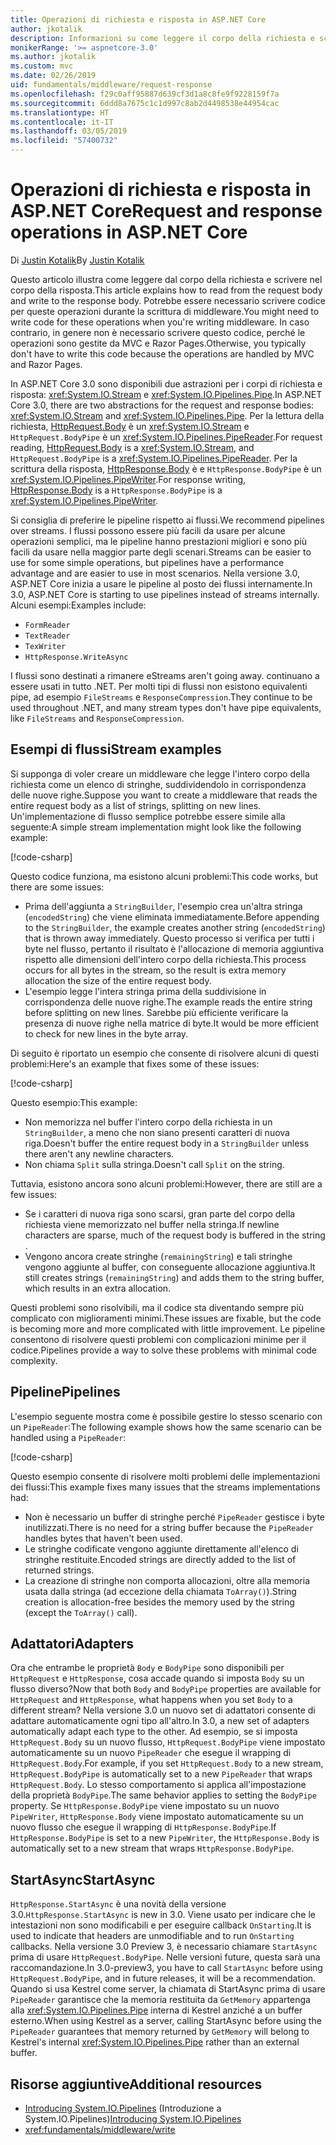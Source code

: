 ```yaml
---
title: Operazioni di richiesta e risposta in ASP.NET Core
author: jkotalik
description: Informazioni su come leggere il corpo della richiesta e scrivere il corpo della risposta in ASP.NET Core.
monikerRange: '>= aspnetcore-3.0'
ms.author: jkotalik
ms.custom: mvc
ms.date: 02/26/2019
uid: fundamentals/middleware/request-response
ms.openlocfilehash: f29c0aff95887d639cf3d1a8c8fe9f9228159f7a
ms.sourcegitcommit: 6ddd8a7675c1c1d997c8ab2d4498538e44954cac
ms.translationtype: HT
ms.contentlocale: it-IT
ms.lasthandoff: 03/05/2019
ms.locfileid: "57400732"
---
```

# <a name="request-and-response-operations-in-aspnet-core"></a><span data-ttu-id="ad66d-103">Operazioni di richiesta e risposta in ASP.NET Core</span><span class="sxs-lookup"><span data-stu-id="ad66d-103">Request and response operations in ASP.NET Core</span></span>

<span data-ttu-id="ad66d-104">Di [Justin Kotalik](https://github.com/jkotalik)</span><span class="sxs-lookup"><span data-stu-id="ad66d-104">By [Justin Kotalik](https://github.com/jkotalik)</span></span>

<span data-ttu-id="ad66d-105">Questo articolo illustra come leggere dal corpo della richiesta e scrivere nel corpo della risposta.</span><span class="sxs-lookup"><span data-stu-id="ad66d-105">This article explains how to read from the request body and write to the response body.</span></span> <span data-ttu-id="ad66d-106">Potrebbe essere necessario scrivere codice per queste operazioni durante la scrittura di middleware.</span><span class="sxs-lookup"><span data-stu-id="ad66d-106">You might need to write code for these operations when you're writing middleware.</span></span> <span data-ttu-id="ad66d-107">In caso contrario, in genere non è necessario scrivere questo codice, perché le operazioni sono gestite da MVC e Razor Pages.</span><span class="sxs-lookup"><span data-stu-id="ad66d-107">Otherwise, you typically don't have to write this code because the operations are handled by MVC and Razor Pages.</span></span>

<span data-ttu-id="ad66d-108">In ASP.NET Core 3.0 sono disponibili due astrazioni per i corpi di richiesta e risposta: <xref:System.IO.Stream> e <xref:System.IO.Pipelines.Pipe>.</span><span class="sxs-lookup"><span data-stu-id="ad66d-108">In ASP.NET Core 3.0, there are two abstractions for the request and response bodies: <xref:System.IO.Stream> and <xref:System.IO.Pipelines.Pipe>.</span></span> <span data-ttu-id="ad66d-109">Per la lettura della richiesta, [HttpRequest.Body](xref:Microsoft.AspNetCore.Http.HttpRequest.Body) è un <xref:System.IO.Stream> e `HttpRequest.BodyPipe` è un <xref:System.IO.Pipelines.PipeReader>.</span><span class="sxs-lookup"><span data-stu-id="ad66d-109">For request reading, [HttpRequest.Body](xref:Microsoft.AspNetCore.Http.HttpRequest.Body) is a <xref:System.IO.Stream>, and `HttpRequest.BodyPipe` is a <xref:System.IO.Pipelines.PipeReader>.</span></span> <span data-ttu-id="ad66d-110">Per la scrittura della risposta, [HttpResponse.Body](xref:Microsoft.AspNetCore.Http.HttpResponse.Body) è e `HttpResponse.BodyPipe` è un <xref:System.IO.Pipelines.PipeWriter>.</span><span class="sxs-lookup"><span data-stu-id="ad66d-110">For response writing, [HttpResponse.Body](xref:Microsoft.AspNetCore.Http.HttpResponse.Body) is a `HttpResponse.BodyPipe` is a <xref:System.IO.Pipelines.PipeWriter>.</span></span>

<span data-ttu-id="ad66d-111">Si consiglia di preferire le pipeline rispetto ai flussi.</span><span class="sxs-lookup"><span data-stu-id="ad66d-111">We recommend pipelines over streams.</span></span> <span data-ttu-id="ad66d-112">I flussi possono essere più facili da usare per alcune operazioni semplici, ma le pipeline hanno prestazioni migliori e sono più facili da usare nella maggior parte degli scenari.</span><span class="sxs-lookup"><span data-stu-id="ad66d-112">Streams can be easier to use for some simple operations, but pipelines have a performance advantage and are easier to use in most scenarios.</span></span> <span data-ttu-id="ad66d-113">Nella versione 3.0, ASP.NET Core inizia a usare le pipeline al posto dei flussi internamente.</span><span class="sxs-lookup"><span data-stu-id="ad66d-113">In 3.0, ASP.NET Core is starting to use pipelines instead of streams internally.</span></span> <span data-ttu-id="ad66d-114">Alcuni esempi:</span><span class="sxs-lookup"><span data-stu-id="ad66d-114">Examples include:</span></span>

- `FormReader`
- `TextReader`
- `TexWriter`
- `HttpResponse.WriteAsync`

<span data-ttu-id="ad66d-115">I flussi sono destinati a rimanere e</span><span class="sxs-lookup"><span data-stu-id="ad66d-115">Streams aren't going away.</span></span> <span data-ttu-id="ad66d-116">continuano a essere usati in tutto .NET. Per molti tipi di flussi non esistono equivalenti pipe, ad esempio `FileStreams` e `ResponseCompression`.</span><span class="sxs-lookup"><span data-stu-id="ad66d-116">They continue to be used throughout .NET, and many stream types don't have pipe equivalents, like `FileStreams` and `ResponseCompression`.</span></span>

## <a name="stream-examples"></a><span data-ttu-id="ad66d-117">Esempi di flussi</span><span class="sxs-lookup"><span data-stu-id="ad66d-117">Stream examples</span></span>

<span data-ttu-id="ad66d-118">Si supponga di voler creare un middleware che legge l'intero corpo della richiesta come un elenco di stringhe, suddividendolo in corrispondenza delle nuove righe.</span><span class="sxs-lookup"><span data-stu-id="ad66d-118">Suppose you want to create a middleware that reads the entire request body as a list of strings, splitting on new lines.</span></span> <span data-ttu-id="ad66d-119">Un'implementazione di flusso semplice potrebbe essere simile alla seguente:</span><span class="sxs-lookup"><span data-stu-id="ad66d-119">A simple stream implementation might look like the following example:</span></span>

[!code-csharp[](request-response/samples/3.x/RequestResponseSample/Startup.cs?name=GetListOfStringsFromStream)]

<span data-ttu-id="ad66d-120">Questo codice funziona, ma esistono alcuni problemi:</span><span class="sxs-lookup"><span data-stu-id="ad66d-120">This code works, but there are some issues:</span></span>

- <span data-ttu-id="ad66d-121">Prima dell'aggiunta a `StringBuilder`, l'esempio crea un'altra stringa (`encodedString`) che viene eliminata immediatamente.</span><span class="sxs-lookup"><span data-stu-id="ad66d-121">Before appending to the `StringBuilder`, the example creates another string (`encodedString`) that is thrown away immediately.</span></span> <span data-ttu-id="ad66d-122">Questo processo si verifica per tutti i byte nel flusso, pertanto il risultato è l'allocazione di memoria aggiuntiva rispetto alle dimensioni dell'intero corpo della richiesta.</span><span class="sxs-lookup"><span data-stu-id="ad66d-122">This process occurs for all bytes in the stream, so the result is extra memory allocation the size of the entire request body.</span></span>
- <span data-ttu-id="ad66d-123">L'esempio legge l'intera stringa prima della suddivisione in corrispondenza delle nuove righe.</span><span class="sxs-lookup"><span data-stu-id="ad66d-123">The example reads the entire string before splitting on new lines.</span></span> <span data-ttu-id="ad66d-124">Sarebbe più efficiente verificare la presenza di nuove righe nella matrice di byte.</span><span class="sxs-lookup"><span data-stu-id="ad66d-124">It would be more efficient to check for new lines in the byte array.</span></span>

<span data-ttu-id="ad66d-125">Di seguito è riportato un esempio che consente di risolvere alcuni di questi problemi:</span><span class="sxs-lookup"><span data-stu-id="ad66d-125">Here's an example that fixes some of these issues:</span></span>

[!code-csharp[](request-response/samples/3.x/RequestResponseSample/Startup.cs?name=GetListOfStringsFromStreamMoreEfficient)]

<span data-ttu-id="ad66d-126">Questo esempio:</span><span class="sxs-lookup"><span data-stu-id="ad66d-126">This example:</span></span>

- <span data-ttu-id="ad66d-127">Non memorizza nel buffer l'intero corpo della richiesta in un `StringBuilder`, a meno che non siano presenti caratteri di nuova riga.</span><span class="sxs-lookup"><span data-stu-id="ad66d-127">Doesn't buffer the entire request body in a `StringBuilder` unless there aren't any newline characters.</span></span>
- <span data-ttu-id="ad66d-128">Non chiama `Split` sulla stringa.</span><span class="sxs-lookup"><span data-stu-id="ad66d-128">Doesn't call `Split` on the string.</span></span>

<span data-ttu-id="ad66d-129">Tuttavia, esistono ancora sono alcuni problemi:</span><span class="sxs-lookup"><span data-stu-id="ad66d-129">However, there are still are a few issues:</span></span>

- <span data-ttu-id="ad66d-130">Se i caratteri di nuova riga sono scarsi, gran parte del corpo della richiesta viene memorizzato nel buffer nella stringa.</span><span class="sxs-lookup"><span data-stu-id="ad66d-130">If newline characters are sparse, much of the request body is buffered in the string .</span></span>
- <span data-ttu-id="ad66d-131">Vengono ancora create stringhe (`remainingString`) e tali stringhe vengono aggiunte al buffer, con conseguente allocazione aggiuntiva.</span><span class="sxs-lookup"><span data-stu-id="ad66d-131">It still creates strings (`remainingString`) and adds them to the string buffer, which results in an extra allocation.</span></span>

<span data-ttu-id="ad66d-132">Questi problemi sono risolvibili, ma il codice sta diventando sempre più complicato con miglioramenti minimi.</span><span class="sxs-lookup"><span data-stu-id="ad66d-132">These issues are fixable, but the code is becoming more and more complicated with little improvement.</span></span> <span data-ttu-id="ad66d-133">Le pipeline consentono di risolvere questi problemi con complicazioni minime per il codice.</span><span class="sxs-lookup"><span data-stu-id="ad66d-133">Pipelines provide a way to solve these problems with minimal code complexity.</span></span>

## <a name="pipelines"></a><span data-ttu-id="ad66d-134">Pipeline</span><span class="sxs-lookup"><span data-stu-id="ad66d-134">Pipelines</span></span>

<span data-ttu-id="ad66d-135">L'esempio seguente mostra come è possibile gestire lo stesso scenario con un `PipeReader`:</span><span class="sxs-lookup"><span data-stu-id="ad66d-135">The following example shows how the same scenario can be handled using a `PipeReader`:</span></span>

[!code-csharp[](request-response/samples/3.x/RequestResponseSample/Startup.cs?name=GetListOfStringFromPipe)]

<span data-ttu-id="ad66d-136">Questo esempio consente di risolvere molti problemi delle implementazioni dei flussi:</span><span class="sxs-lookup"><span data-stu-id="ad66d-136">This example fixes many issues that the streams implementations had:</span></span>

- <span data-ttu-id="ad66d-137">Non è necessario un buffer di stringhe perché `PipeReader` gestisce i byte inutilizzati.</span><span class="sxs-lookup"><span data-stu-id="ad66d-137">There is no need for a string buffer because the `PipeReader` handles bytes that haven't been used.</span></span>
- <span data-ttu-id="ad66d-138">Le stringhe codificate vengono aggiunte direttamente all'elenco di stringhe restituite.</span><span class="sxs-lookup"><span data-stu-id="ad66d-138">Encoded strings are directly added to the list of returned strings.</span></span>
- <span data-ttu-id="ad66d-139">La creazione di stringhe non comporta allocazioni, oltre alla memoria usata dalla stringa (ad eccezione della chiamata `ToArray()`).</span><span class="sxs-lookup"><span data-stu-id="ad66d-139">String creation is allocation-free besides the memory used by the string (except the `ToArray()` call).</span></span>

## <a name="adapters"></a><span data-ttu-id="ad66d-140">Adattatori</span><span class="sxs-lookup"><span data-stu-id="ad66d-140">Adapters</span></span>

<span data-ttu-id="ad66d-141">Ora che entrambe le proprietà `Body` e `BodyPipe` sono disponibili per `HttpRequest` e `HttpResponse`, cosa accade quando si imposta `Body` su un flusso diverso?</span><span class="sxs-lookup"><span data-stu-id="ad66d-141">Now that both `Body` and `BodyPipe` properties are available for `HttpRequest` and `HttpResponse`, what happens when you set `Body` to a different stream?</span></span> <span data-ttu-id="ad66d-142">Nella versione 3.0 un nuovo set di adattatori consente di adattare automaticamente ogni tipo all'altro.</span><span class="sxs-lookup"><span data-stu-id="ad66d-142">In 3.0, a new set of adapters automatically adapt each type to the other.</span></span> <span data-ttu-id="ad66d-143">Ad esempio, se si imposta `HttpRequest.Body` su un nuovo flusso, `HttpRequest.BodyPipe` viene impostato automaticamente su un nuovo `PipeReader` che esegue il wrapping di `HttpRequest.Body`.</span><span class="sxs-lookup"><span data-stu-id="ad66d-143">For example, if you set `HttpRequest.Body` to a new stream, `HttpRequest.BodyPipe` is automatically set to a new `PipeReader` that wraps `HttpRequest.Body`.</span></span> <span data-ttu-id="ad66d-144">Lo stesso comportamento si applica all'impostazione della proprietà `BodyPipe`.</span><span class="sxs-lookup"><span data-stu-id="ad66d-144">The same behavior applies to setting the `BodyPipe` property.</span></span> <span data-ttu-id="ad66d-145">Se `HttpResponse.BodyPipe` viene impostato su un nuovo `PipeWriter`, `HttpResponse.Body` viene impostato automaticamente su un nuovo flusso che esegue il wrapping di `HttpResponse.BodyPipe`.</span><span class="sxs-lookup"><span data-stu-id="ad66d-145">If `HttpResponse.BodyPipe` is set to a new `PipeWriter`, the `HttpResponse.Body` is automatically set to a new stream that wraps `HttpResponse.BodyPipe`.</span></span>

## <a name="startasync"></a><span data-ttu-id="ad66d-146">StartAsync</span><span class="sxs-lookup"><span data-stu-id="ad66d-146">StartAsync</span></span>

<span data-ttu-id="ad66d-147">`HttpResponse.StartAsync` è una novità della versione 3.0.</span><span class="sxs-lookup"><span data-stu-id="ad66d-147">`HttpResponse.StartAsync` is new in 3.0.</span></span> <span data-ttu-id="ad66d-148">Viene usato per indicare che le intestazioni non sono modificabili e per eseguire callback `OnStarting`.</span><span class="sxs-lookup"><span data-stu-id="ad66d-148">It is used to indicate that headers are unmodifiable and to run `OnStarting` callbacks.</span></span> <span data-ttu-id="ad66d-149">Nella versione 3.0 Preview 3, è necessario chiamare `StartAsync` prima di usare `HttpRequest.BodyPipe`. Nelle versioni future, questa sarà una raccomandazione.</span><span class="sxs-lookup"><span data-stu-id="ad66d-149">In 3.0-preview3, you have to call `StartAsync` before using `HttpRequest.BodyPipe`, and in future releases, it will be a recommendation.</span></span> <span data-ttu-id="ad66d-150">Quando si usa Kestrel come server, la chiamata di StartAsync prima di usare `PipeReader` garantisce che la memoria restituita da `GetMemory` appartenga alla <xref:System.IO.Pipelines.Pipe> interna di Kestrel anziché a un buffer esterno.</span><span class="sxs-lookup"><span data-stu-id="ad66d-150">When using Kestrel as a server, calling StartAsync before using the `PipeReader` guarantees that memory returned by `GetMemory` will belong to Kestrel's internal <xref:System.IO.Pipelines.Pipe> rather than an external buffer.</span></span>

## <a name="additional-resources"></a><span data-ttu-id="ad66d-151">Risorse aggiuntive</span><span class="sxs-lookup"><span data-stu-id="ad66d-151">Additional resources</span></span>

* <span data-ttu-id="ad66d-152">[Introducing System.IO.Pipelines](https://devblogs.microsoft.com/dotnet/system-io-pipelines-high-performance-io-in-net/) (Introduzione a System.IO.Pipelines)</span><span class="sxs-lookup"><span data-stu-id="ad66d-152">[Introducing System.IO.Pipelines](https://devblogs.microsoft.com/dotnet/system-io-pipelines-high-performance-io-in-net/)</span></span>
* <xref:fundamentals/middleware/write>